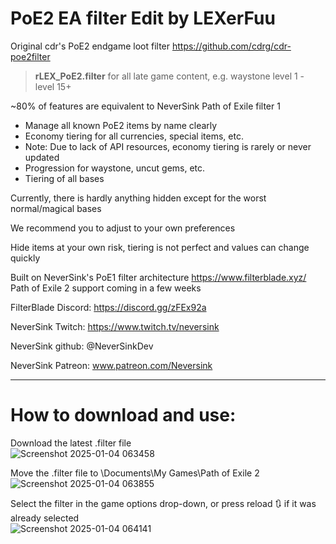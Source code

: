 # PoE2 EA filter Edit by LEXerFuu
 
Original cdr's PoE2 endgame loot filter
https://github.com/cdrg/cdr-poe2filter
 
>**rLEX_PoE2.filter** for all late game content, e.g. waystone level 1 - level 15+

~80% of features are equivalent to NeverSink Path of Exile filter 1
- Manage all known PoE2 items by name clearly
- Economy tiering for all currencies, special items, etc.
- Note: Due to lack of API resources, economy tiering is rarely or never updated
- Progression for waystone, uncut gems, etc.
- Tiering of all bases

Currently, there is hardly anything hidden except for the worst normal/magical bases

We recommend you to adjust to your own preferences

Hide items at your own risk, tiering is not perfect and values ​​can change quickly


Built on NeverSink's PoE1 filter architecture https://www.filterblade.xyz/
Path of Exile 2 support coming in a few weeks

FilterBlade Discord: https://discord.gg/zFEx92a

NeverSink Twitch: https://www.twitch.tv/neversink

NeverSink github: @NeverSinkDev

NeverSink Patreon: www.patreon.com/Neversink

----
# How to download and use:

Download the latest .filter file  
![Screenshot 2025-01-04 063458](https://github.com/user-attachments/assets/c2d5b8e9-8623-4b0d-ad98-f012cccc4749)

Move the .filter file to \Documents\My Games\Path of Exile 2  
![Screenshot 2025-01-04 063855](https://github.com/user-attachments/assets/ae9c1a09-ee9d-41e4-926c-eb836cc2ad53)

Select the filter in the game options drop-down, or press reload 🔃 if it was already selected  
![Screenshot 2025-01-04 064141](https://github.com/user-attachments/assets/616b221d-6635-49a5-857a-15df46cd6bc4)
